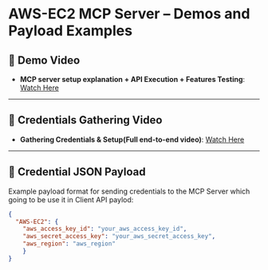 # AWS-EC2 MCP Server – Demos and Payload Examples

## 🎥 Demo Video
- **MCP server setup explanation + API Execution + Features Testing**: [Watch Here](https://drive.google.com/file/d/1Aypz5dYoAEE86JRd01c7ZKZMkt3zrGze/view?usp=sharing)

---

## 🎥 Credentials Gathering Video
- **Gathering Credentials & Setup(Full end-to-end video)**: [Watch Here](https://drive.google.com/file/d/1Abg6Ny7VcBXJMJ1XiA2BgXrksjdpuIhm/view?usp=sharing)

---

## 🔐 Credential JSON Payload
Example payload format for sending credentials to the MCP Server which going to be use it in Client API paylod:
```json
{
  "AWS-EC2": {
    "aws_access_key_id": "your_aws_access_key_id",
    "aws_secret_access_key": "your_aws_secret_access_key",
    "aws_region": "aws_region"
    }
}
```
